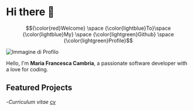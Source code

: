 # Hi there 👋

$${\color{red}Welcome} \space {\color{lightblue}To}\space {\color{lightblue}My} \space {\color{lightgreen}Github} \space {\color{lightgreen}Profile}$$

![Immagine di Profilo](157180768.png)

Hello, I'm **Maria Francesca Cambria**, a passionate software developer with a love for coding.

## Featured Projects

-*Curriculum vitae*
[cv](https://github.com/Fra2406/Fra2406/tree/main/cv)
<!--
**Fra2406/Fra2406** is a ✨ _special_ ✨ repository because its `README.md` (this file) appears on your GitHub profile.

Here are some ideas to get you started:

- 🔭 I’m currently working on ...
- 🌱 I’m currently learning ...
- 👯 I’m looking to collaborate on ...
- 🤔 I’m looking for help with ...
- 💬 Ask me about ...
- 📫 How to reach me: ...
- 😄 Pronouns: ...
- ⚡ Fun fact: ...
-->
